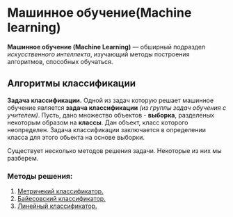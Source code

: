 # Машинное обучение(Machine learning)

**Машинное обучение (Machine Learning)** — обширный подраздел *искусственного интеллекта*, изучающий методы построения алгоритмов, способных обучаться.

## Алгоритмы классификации

**__Задача классификации.__** Одной из задач которую решает машинное обучение является **задача классификации** *(из группы задач обучения с учителем)*. Пусть, дано множество объектов - **выборка**, разделеных некоторым образом на **классы**. Дан объект, класс которого неопределен. Задача классификации заключается в определении класса для этого обьекта на основе выборки.

Существует несколько методов решения задачи. Некоторые из них мы разберем.

### Методы решения:
1. [Метричекий классификатор.](metric)
2. [Байесовский классификатор.](bayes)
3. [Линейный классификатор.](linear)
